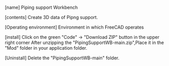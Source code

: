[name] Piping support Workbench

[contents] Create 3D data of Pipng support.

[Operating environment] Environment in which FreeCAD operates

[install] Click on the green "Code" → "Download ZIP" button in the upper right corner
After unzipping  the "PipingSupportWB-main.zip",Place it in the "Mod" folder in your application folder.

[Uninstall] Delete the "PipingSupportWB-main" folder.

